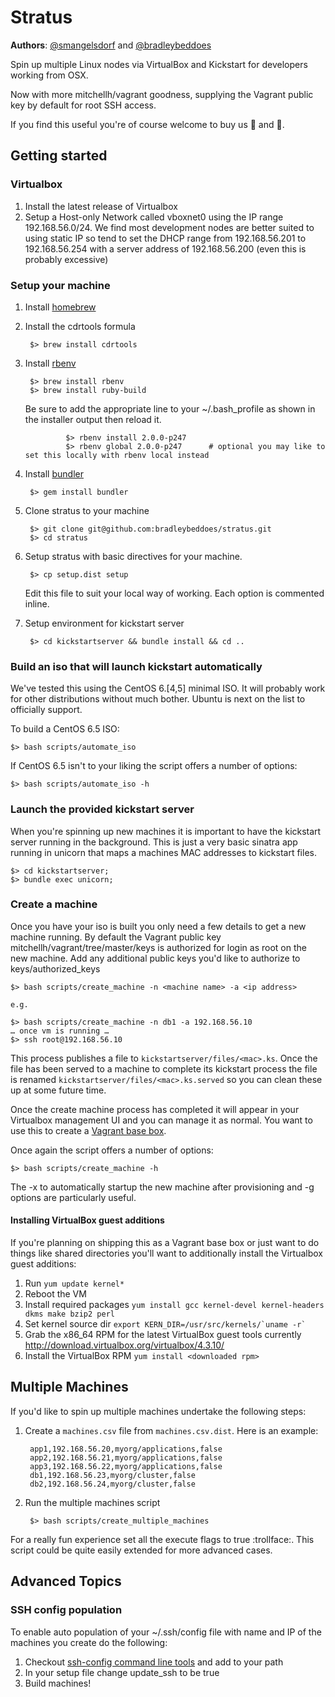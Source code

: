 # Stratus

**Authors**: [@smangelsdorf](http://github.com/smangelsdorf) and [@bradleybeddoes](http://github.com/bradleybeddoes)

Spin up multiple Linux nodes via VirtualBox and Kickstart for developers working from OSX.

Now with more mitchellh/vagrant goodness, supplying the Vagrant public key by default for root SSH access.

If you find this useful you're of course welcome to buy us :beers: and :pizza:.

## Getting started
### Virtualbox
1. Install the latest release of Virtualbox
2. Setup a Host-only Network called vboxnet0 using the IP range 192.168.56.0/24.
We find most development nodes are better suited to using static IP so tend to set the DHCP range from 192.168.56.201 to 192.168.56.254 with a server address of 192.168.56.200 (even this is probably excessive)

### Setup your machine
1. Install [homebrew](http://brew.sh)

2. Install the cdrtools formula

    	$> brew install cdrtools
    
3. Install [rbenv](https://github.com/sstephenson/rbenv)

		$> brew install rbenv
		$> brew install ruby-build
		
   Be sure to add the appropriate line to your ~/.bash_profile as shown in the installer output then reload it.
   
                $> rbenv install 2.0.0-p247
                $> rbenv global 2.0.0-p247      # optional you may like to set this locally with rbenv local instead 
		
3. Install [bundler](http://bundler.io/)

		$> gem install bundler

4. Clone stratus to your machine

    	$> git clone git@github.com:bradleybeddoes/stratus.git
    	$> cd stratus

5. Setup stratus with basic directives for your machine.

    	$> cp setup.dist setup
   Edit this file to suit your local way of working. Each option is commented inline.
   
6. Setup environment for kickstart server

		$> cd kickstartserver && bundle install && cd ..

### Build an iso that will launch kickstart automatically
We've tested this using the CentOS 6.[4,5] minimal ISO. It will probably work for other distributions without much bother. Ubuntu is next on the list to officially support.

To build a CentOS 6.5 ISO:

    $> bash scripts/automate_iso

If CentOS 6.5 isn't to your liking the script offers a number of options:

    $> bash scripts/automate_iso -h
    
### Launch the provided kickstart server
When you're spinning up new machines it is important to have the kickstart server running in the background. This is just a very basic sinatra app running in unicorn that maps a machines MAC addresses to kickstart files.

	$> cd kickstartserver; 
	$> bundle exec unicorn; 

### Create a machine
Once you have your iso is built you only need a few details to get a new machine running. By default the Vagrant public key mitchellh/vagrant/tree/master/keys is authorized for login as root on the new machine. Add any additional public keys you'd like to authorize to keys/authorized_keys

    $> bash scripts/create_machine -n <machine name> -a <ip address>

    e.g.

    $> bash scripts/create_machine -n db1 -a 192.168.56.10
    … once vm is running …
    $> ssh root@192.168.56.10

This process publishes a file to `kickstartserver/files/<mac>.ks`. Once the file has been served to a machine to complete its kickstart process the file is renamed `kickstartserver/files/<mac>.ks.served` so you can clean these up at some future time.

Once the create machine process has completed it will appear in your Virtualbox management UI and you can manage it as normal. You want to use this to create a [Vagrant base box](http://docs.vagrantup.com/v2/virtualbox/boxes.html).

Once again the script offers a number of options:

    $> bash scripts/create_machine -h

The -x to automatically startup the new machine after provisioning and -g options are particularly useful.

#### Installing VirtualBox guest additions
If you're planning on shipping this as a Vagrant base box or just want to do things like shared directories you'll want to additionally install the Virtualbox guest additions:

1. Run `yum update kernel*`
1. Reboot the VM
1. Install required packages `yum install gcc kernel-devel kernel-headers dkms make bzip2 perl
` 
1. Set kernel source dir ``export KERN_DIR=/usr/src/kernels/`uname -r` ``
1. Grab the x86_64 RPM for the latest VirtualBox guest tools currently http://download.virtualbox.org/virtualbox/4.3.10/
1. Install the VirtualBox RPM `yum install <downloaded rpm>`



## Multiple Machines
If you'd like to spin up multiple machines undertake the following steps:

1. Create a `machines.csv` file from `machines.csv.dist`. Here is an example:

		app1,192.168.56.20,myorg/applications,false
		app2,192.168.56.21,myorg/applications,false
		app3,192.168.56.22,myorg/applications,false
		db1,192.168.56.23,myorg/cluster,false
		db2,192.168.56.24,myorg/cluster,false
	
2. Run the multiple machines script

		$> bash scripts/create_multiple_machines
	
For a really fun experience set all the execute flags to true :trollface:. This script could be quite easily extended for more advanced cases.

## Advanced Topics

### SSH config population
To enable auto population of your ~/.ssh/config file with name and IP of the machines you create do the following:

1. Checkout [ssh-config command line tools](https://github.com/wthys/ssh-config) and add to your path
2. In your setup file change update_ssh to be true
3. Build machines!